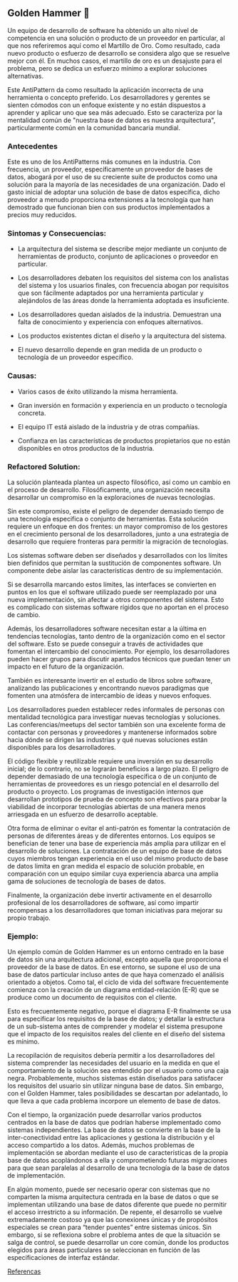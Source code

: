 ## Golden Hammer :hammer:

Un equipo de desarrollo de software ha obtenido un alto nivel de competencia en una solución o producto de un proveedor en particular, al que nos referiremos aquí como el Martillo de Oro. Como resultado, cada nuevo producto o esfuerzo de desarrollo se considera algo que se resuelve mejor con él. En muchos casos, el martillo de oro es un desajuste para el problema, pero se dedica un esfuerzo mínimo a explorar soluciones alternativas.

Este AntiPattern da como resultado la aplicación incorrecta de una herramienta o concepto preferido. Los desarrolladores y gerentes se sienten cómodos con un enfoque existente y no están dispuestos a aprender y aplicar uno que sea más adecuado. Esto se caracteriza por la mentalidad común de "nuestra base de datos es nuestra arquitectura", particularmente común en la comunidad bancaria mundial.

### Antecedentes 

Este es uno de los AntiPatterns más comunes en la industria. Con frecuencia, un proveedor, específicamente un proveedor de bases de datos, abogará por el uso de su creciente suite de productos como una solución para la mayoría de las necesidades de una organización. Dado el gasto inicial de adoptar una solución de base de datos específica, dicho proveedor a menudo proporciona extensiones a la tecnología que han demostrado que funcionan bien con sus productos implementados a precios muy reducidos.

### **Sintomas y Consecuencias:**

* La arquitectura del sistema se describe mejor mediante un conjunto de herramientas de producto, conjunto de aplicaciones o proveedor en particular.

* Los desarrolladores debaten los requisitos del sistema con los analistas del sistema y los usuarios finales, con frecuencia abogan por requisitos que son fácilmente adaptados por una herramienta particular y alejándolos de las áreas donde la herramienta adoptada es insuficiente.

* Los desarrolladores quedan aislados de la industria. Demuestran una falta de conocimiento y experiencia con enfoques alternativos.

* Los productos existentes dictan el diseño y la arquitectura del sistema.

* El nuevo desarrollo depende en gran medida de un producto o tecnología de un proveedor específico.

### **Causas:**

* Varios casos de éxito utilizando la misma herramienta.

* Gran inversión en formación y experiencia en un producto o tecnología concreta.

* El equipo IT está aislado de la industria y de otras compañías.

* Confianza en las características de productos propietarios que no están disponibles en otros productos de la industria.


### **Refactored Solution:**

La solución planteada plantea un aspecto filosófico, así como un cambio en el proceso de desarrollo.  Filosóficamente, una organización necesita desarrollar un compromiso en la exploraciones de nuevas tecnologías.

Sin este compromiso, existe el peligro de depender demasiado tiempo de una tecnología especifica o conjunto de herramientas. Esta solución requiere un enfoque en dos frentes: un mayor compromiso de los gestores en el crecimiento personal de los desarrolladores, junto a una estrategia de desarrollo que requiere fronteras para permitir la migración de tecnologías.

Los sistemas software deben ser diseñados y desarrollados con los límites bien definidos que permitan la sustitución de componentes software. Un componente debe aislar las características dentro de su implementación.

Si se desarrolla marcando estos límites, las interfaces se convierten en puntos en los que el software utilizado puede ser reemplazado por una nueva implementación, sin afectar a otros componentes del sistema. Esto es complicado con sistemas software rígidos que no aportan en el proceso de cambio.

Además, los desarrolladores software necesitan estar a la última en tendencias tecnologías, tanto dentro de la organización como en el sector del software. Esto se puede conseguir a través de actividades que fomentan el intercambio del conocimiento. Por ejemplo, los desarrolladores pueden hacer grupos para discutir apartados técnicos que puedan tener un impacto en el futuro de la  organización.

También es interesante invertir en el estudio de libros sobre software, analizando las publicaciones y encontrando nuevos paradigmas que fomenten una atmósfera de intercambio de ideas y nuevos enfoques.

Los desarrolladores pueden establecer redes informales de personas con mentalidad tecnológica para investigar nuevas tecnologías y soluciones. Las conferencias/meetups del sector también son una excelente forma de contactar con personas y proveedores y mantenerse informados sobre hacia dónde se dirigen las industrias y qué nuevas soluciones están disponibles para los desarrolladores.

El código flexible y reutilizable requiere una inversión en su desarrollo inicial; de lo contrario, no se lograrán beneficios a largo plazo. El peligro de depender demasiado de una tecnología específica o de un conjunto de herramientas de proveedores es un riesgo potencial en el desarrollo del producto o proyecto. Los programas de investigación internos que desarrollan prototipos de prueba de concepto son efectivos para probar la viabilidad de incorporar tecnologías abiertas de una manera menos arriesgada en un esfuerzo de desarrollo aceptable.

Otra forma de eliminar o evitar el anti-patrón es fomentar la contratación de personas de diferentes áreas y de diferentes entornos. Los equipos se benefician de tener una base de experiencia más amplia para utilizar en el desarrollo de soluciones. La contratación de un equipo de base de datos cuyos miembros tengan experiencia en el uso del mismo producto de base de datos limita en gran medida el espacio de solución probable, en comparación con un equipo similar cuya experiencia abarca una amplia gama de soluciones de tecnología de bases de datos.

Finalmente, la organización debe invertir activamente en el desarrollo profesional de los desarrolladores de software, así como impartir recompensas a los desarrolladores  que toman iniciativas para mejorar su propio trabajo.

### **Ejemplo:**

Un ejemplo común de Golden Hammer es un entorno centrado en la base de datos sin una arquitectura adicional, excepto aquella que proporciona el proveedor de la base de datos. En ese entorno, se supone el uso de una base de datos particular incluso antes de que haya comenzado el análisis orientado a objetos. Como tal, el ciclo de vida del software frecuentemente comienza con la creación de un diagrama entidad-relación (E-R) que se produce como un documento de requisitos con el cliente.

Esto es frecuentemente negativo, porque el diagrama E-R finalmente se usa para especificar los requisitos de la base de datos; y detallar la estructura de un sub-sistema antes de comprender y modelar el sistema presupone que el impacto de los requisitos reales del cliente en el diseño del sistema es mínimo.

La recopilación de requisitos debería permitir a los desarrolladores del sistema comprender las necesidades del usuario en la medida en que el comportamiento de la solución sea entendido por el usuario como una caja negra. Probablemente, muchos sistemas están diseñados para satisfacer los requisitos del usuario sin utilizar ninguna base de datos. Sin embargo, con el Golden Hammer, tales posibilidades se descartan por adelantado, lo que lleva a que cada problema incorpore un elemento de base de datos.

Con el tiempo, la organización puede desarrollar varios productos centrados en la base de datos que podrían haberse implementado como sistemas independientes. La base de datos se convierte en la base de la inter-conectividad entre las aplicaciones y gestiona la distribución y el acceso compartido a los datos. Además, muchos problemas de implementación se abordan mediante el uso de características de la propia base de datos acoplándonos a ella y comprometiendo futuras migraciones para que sean paralelas al desarrollo de una tecnología de la base de datos de implementación.

En algún momento, puede ser necesario operar con sistemas que no comparten la misma arquitectura centrada en la base de datos o que se implementan utilizando una base de datos diferente que puede no permitir el acceso irrestricto a su información. De repente, el desarrollo se vuelve extremadamente costoso ya que las conexiones únicas y de propósitos especiales se crean para “tender puentes” entre sistemas únicos. Sin embargo, si se reflexiona sobre el problema antes de que la situación se salga de control, se puede desarrollar un core común, donde los productos elegidos para áreas particulares se seleccionan en función de las especificaciones de interfaz estándar.


[Referencas](https://sourcemaking.com/antipatterns/golden-hammere)